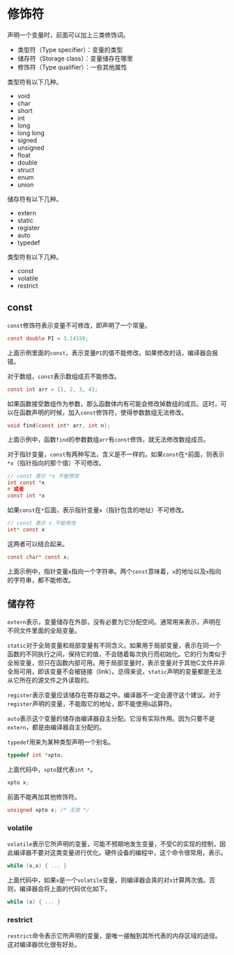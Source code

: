 # 修饰符

声明一个变量时，前面可以加上三类修饰词。

- 类型符（Type specifier）：变量的类型
- 储存符（Storage class）：变量储存在哪里
- 修饰符（Type qualifier）：一些其他属性

类型符有以下几种。

- void
- char
- short
- int
- long
- long long
- signed
- unsigned
- float
- double
- struct
- enum
- union

储存符有以下几种。

- extern
- static
- register
- auto
- typedef

类型符有以下几种。

- const
- volatile
- restrict

## const

`const`修饰符表示变量不可修改，即声明了一个常量。

```c
const double PI = 3.14159;
```

上面示例里面的`const`，表示变量`PI`的值不能修改。如果修改的话，编译器会报错。

对于数组，`const`表示数组成员不能修改。

```c
const int arr = {1, 2, 3, 4};
```

如果函数接受数组作为参数，那么函数体内有可能会修改掉数组的成员。这时，可以在函数声明的时候，加入`const`修饰符，使得参数数组无法修改。

```c
void find(const int* arr, int n);
```

上面示例中，函数`find`的参数数组`arr`有`const`修饰，就无法修改数组成员。

对于指针变量，`const`有两种写法，含义是不一样的。如果`const`在`*`前面，则表示`*x`（指针指向的那个值）不可修改。

```c
// const 表示 *x 不能修改
int const *x
# 或者
const int *x
```

如果`const`在`*`后面，表示指针变量`x`（指针包含的地址）不可修改。

```c
// const 表示 x 不能修改
int* const x
```

这两者可以结合起来。

```c
const char* const x;
```

上面示例中，指针变量`x`指向一个字符串。两个`const`意味着，`x`的地址以及`x`指向的字符串，都不能修改。

## 储存符

`extern`表示，变量储存在外部，没有必要为它分配空间。通常用来表示，声明在不同文件里面的全局变量。

`static`对于全局变量和局部变量有不同含义。如果用于局部变量，表示在同一个函数的不同执行之间，保持它的值，不会随着每次执行而初始化。它的行为类似于全局变量，但只在函数内部可用。用于局部变量时，表示变量对于其他C文件并非全局可用，即该变量不会被链接（link）。总得来说，`static`声明的变量都是无法从它所在的源文件之外读取的。

`register`表示变量应该储存在寄存器之中。编译器不一定会遵守这个建议。对于`register`声明的变量，不能取它的地址，即不能使用`&`运算符。

`auto`表示这个变量的储存由编译器自主分配。它没有实际作用。因为只要不是`extern`，都是由编译器自主分配的。

`typedef`用来为某种类型声明一个别名。

```c
typedef int *xpto;
```

上面代码中，`xpto`就代表`int *`。

```c
xpto x;
```

前面不能再加其他修饰符。

```c
unsigned xpto x; /* 无效 */
```

### volatile

`volatile`表示它所声明的变量，可能不预期地发生变量，不受C的实现的控制，因此编译器不要对这类变量进行优化。硬件设备的编程中，这个命令很常用，表示。

```c
while (x,x) { ... }
```

上面代码中，如果`x`是一个`volatile`变量，则编译器会真的对`x`计算两次值。否则，编译器会将上面的代码优化如下。

```c
while (x) { ... }
```

### restrict

`restrict`命令表示它所声明的变量，是唯一接触到其所代表的内存区域的途径。这对编译器优化很有好处。
